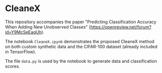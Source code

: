 # CleaneX
This repository accompanies the paper "Predicting Classification Accuracy When Adding New Unobserved Classes" (https://openreview.net/forum?id=Y9McSeEaqUh).

The notebook `CleaneX.ipynb` demonstrates the proposed CleaneX method on both custom synthetic data and the CIFAR-100 dataset (already included in TensorFlow).

The file `data.py` is used by the notebook to generate data and classification scores.
